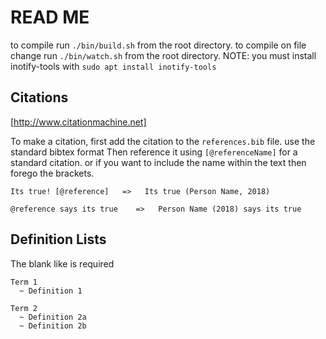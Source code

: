# READ ME

to compile run `./bin/build.sh` from the root directory.
to compile on file change run `./bin/watch.sh` from the root directory. NOTE: you must install inotify-tools with `sudo apt install inotify-tools`

## Citations

[http://www.citationmachine.net]

To make a citation, first add the citation to the `references.bib` file. use the standard bibtex format
Then reference it using `[@referenceName]` for a standard citation. or if you want to include the name within the text then forego the brackets.

```
Its true! [@reference]   =>   Its true (Person Name, 2018)

@reference says its true    =>   Person Name (2018) says its true
```

## Definition Lists

The blank like is required

```
Term 1
  ~ Definition 1

Term 2
  ~ Definition 2a
  ~ Definition 2b
```
